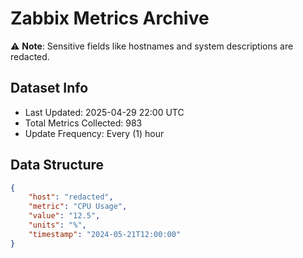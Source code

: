 # Zabbix Metrics Archive

⚠️ **Note**: Sensitive fields like hostnames and system descriptions are redacted.

## Dataset Info
- Last Updated: 2025-04-29 22:00 UTC
- Total Metrics Collected: 983
- Update Frequency: Every (1) hour

## Data Structure
```json
{
    "host": "redacted",
    "metric": "CPU Usage",
    "value": "12.5",
    "units": "%",
    "timestamp": "2024-05-21T12:00:00"
}
```
